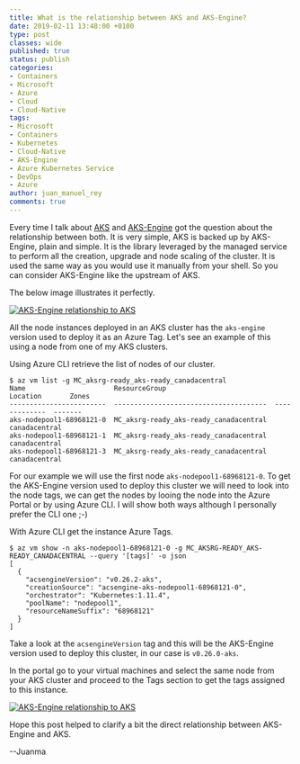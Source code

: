 ```yaml
---
title: What is the relationship between AKS and AKS-Engine?
date: 2019-02-11 13:48:00 +0100
type: post
classes: wide
published: true
status: publish
categories:
- Containers
- Microsoft
- Azure
- Cloud
- Cloud-Native
tags:
- Microsoft
- Containers
- Kubernetes
- Cloud-Native
- AKS-Engine
- Azure Kubernetes Service
- DevOps
- Azure
author: juan_manuel_rey
comments: true
---
```


Every time I talk about [AKS](https://azure.microsoft.com/en-us/services/kubernetes-service/) and [AKS-Engine](https://github.com/Azure/aks-engine) got the question about the relationship between both. It is very simple, AKS is backed up by AKS-Engine, plain and simple. It is the library leveraged by the managed service to perform all the creation, upgrade and node scaling of the cluster. It is used the same way as you would use it manually from your shell. So you can consider AKS-Engine like the upstream of AKS.

The below image illustrates it perfectly.

[![](/assets/images/aks-to-aks-engine.png "AKS-Engine relationship to AKS")]({{site.url}}/assets/images/aks-to-aks-engine.png)

All the node instances deployed in an AKS cluster has the `aks-engine` version used to deploy it as an Azure Tag. Let's see an example of this using a node from one of my AKS clusters.

Using Azure CLI retrieve the list of nodes of our cluster.

```text
$ az vm list -g MC_aksrg-ready_aks-ready_canadacentral
Name                      ResourceGroup                           Location       Zones
------------------------  --------------------------------------  -------------  -------
aks-nodepool1-68968121-0  MC_aksrg-ready_aks-ready_canadacentral  canadacentral
aks-nodepool1-68968121-1  MC_aksrg-ready_aks-ready_canadacentral  canadacentral
aks-nodepool1-68968121-3  MC_aksrg-ready_aks-ready_canadacentral  canadacentral
```

For our example we will use the first node `aks-nodepool1-68968121-0`. To get the AKS-Engine version used to deploy this cluster we will need to look into the node tags, we can get the nodes by looing the node into the Azure Portal or by using Azure CLI. I will show both ways although I personally prefer the CLI one ;-)

With Azure CLI get the instance Azure Tags.

```text
$ az vm show -n aks-nodepool1-68968121-0 -g MC_AKSRG-READY_AKS-READY_CANADACENTRAL --query '[tags]' -o json
[
  {
    "acsengineVersion": "v0.26.2-aks",
    "creationSource": "acsengine-aks-nodepool1-68968121-0",
    "orchestrator": "Kubernetes:1.11.4",
    "poolName": "nodepool1",
    "resourceNameSuffix": "68968121"
  }
]
```

Take a look at the `acsengineVersion` tag and this will be the AKS-Engine version used to deploy this cluster, in our case is `v0.26.0-aks`.

In the portal go to your virtual machines and select the same node from your AKS cluster and proceed to the Tags section to get the tags assigned to this instance.

[![](/assets/images/aks-engine-version-tag.png "AKS-Engine relationship to AKS")]({{site.url}}/assets/images/aks-engine-version-tag.png)

Hope this post helped to clarify a bit the direct relationship between AKS-Engine and AKS.

--Juanma
